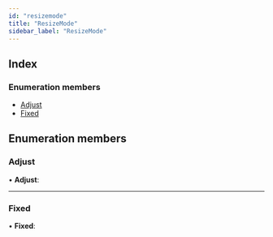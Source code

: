 ```yaml
---
id: "resizemode"
title: "ResizeMode"
sidebar_label: "ResizeMode"
---
```


## Index

### Enumeration members

* [Adjust](resizemode.md#adjust)
* [Fixed](resizemode.md#fixed)

## Enumeration members

###  Adjust

• **Adjust**:

___

###  Fixed

• **Fixed**:
